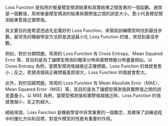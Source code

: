 Loss Function 是指用於衡量模型預測結果和真實結果之間差異的一個函數。通常是一個數值，用來衡量模型預測的結果與實際值之間的誤差大小，愈小代表模型預測結果愈接近實際值。

其主要目的是希望透過先定義好的 Loss Function，來幫助訓練模型時找到最佳參數。最常見的機器學習方法即是透過最小化 Loss Function 的值，來找到最佳參數。

例如，對於分類問題，常用的 Loss Function 有 Cross Entropy、Mean Squared Error 等，其目的是為了讓模型預測的概率分佈與實際標籤分佈盡量相似。以 Cross Entropy 為例，當模型預測值越接近正確標籤，Loss Function 的值就會愈小；反之，若預測值與正確標籤差距很大，Loss Function 的值就會愈大。

此外，對於回歸問題，常用的 Loss Function 有 Mean Absolute Error（MAE）、Mean Squared Error（MSE）等，其目的是為了讓模型預測值與實際值之間的誤差盡量小。以 MSE 為例，當模型預測值和實際值越接近時，Loss Function 的值就會越小，反之則越大。

總結來說，Loss Function 是機器學習中非常重要的一個概念，其確保了訓練過程中的優化方向和目標，對提升模型的性能有重要的作用。